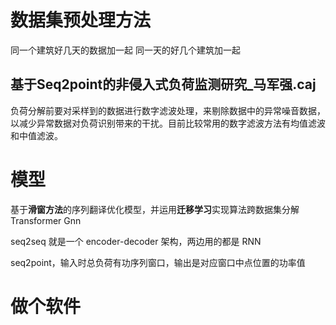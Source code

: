 # 数据集预处理方法
同一个建筑好几天的数据加一起
同一天的好几个建筑加一起

## 基于Seq2point的非侵入式负荷监测研究_马军强.caj
负荷分解前要对采样到的数据进行数字滤波处理，来剔除数据中的异常噪音数据，以减少异常数据对负荷识别带来的干扰。目前比较常用的数字滤波方法有均值滤波和中值滤波。

# 模型
基于**滑窗方法**的序列翻译优化模型，并运用**迁移学习**实现算法跨数据集分解
Transformer
Gnn


seq2seq 就是一个 encoder-decoder 架构，两边用的都是 RNN

seq2point，输入时总负荷有功序列窗口，输出是对应窗口中点位置的功率值

# 做个软件
